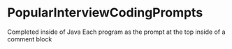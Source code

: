 # PopularInterviewCodingPrompts
Completed inside of Java
Each program as the prompt at the top inside of a comment block
